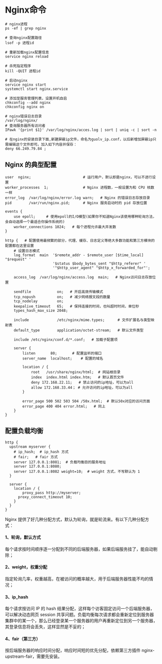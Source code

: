 # Nginx命令

```shell
# nginx进程
ps -ef | grep nginx

# 查询nginx配置路径
lsof -p 进程id

# 重新加载nginx配置信息
service nginx reload

# 杀死指定程序
kill -QUIT 进程id

# 启动nginx
service nginx start
systemctl start nginx.service

# 添加至服务管理列表，设置开机自启
chkconfig --add nginx
chkconfig nginx on

# nginx错误日志目录
/var/log/nginx/
# 查询服务器所有访问者
IPawk '{print $1}' /var/log/nginx/acces.log | sort | uniq -c | sort -n

# 在nginx的安装目录下面,新建屏蔽ip文件，命名为guolv_ip.conf，以后新增加屏蔽ip只需编辑这个文件即可。加入如下内容并保存：
deny 66.249.79.84 ; 
```

## Nginx 的典型配置

```nginx
user  nginx;                        # 运行用户，默认即是nginx，可以不进行设置
worker_processes  1;                # Nginx 进程数，一般设置为和 CPU 核数一样
error_log  /var/log/nginx/error.log warn;   # Nginx 的错误日志存放目录
pid        /var/run/nginx.pid;      # Nginx 服务启动时的 pid 存放位置

events {
    use epoll;     # 使用epoll的I/O模型(如果你不知道Nginx该使用哪种轮询方法，会自动选择一个最适合你操作系统的)
    worker_connections 1024;   # 每个进程允许最大并发数
}

http {   # 配置使用最频繁的部分，代理、缓存、日志定义等绝大多数功能和第三方模块的配置都在这里设置
    # 设置日志模式
    log_format  main  '$remote_addr - $remote_user [$time_local] "$request" '
                      '$status $body_bytes_sent "$http_referer" '
                      '"$http_user_agent" "$http_x_forwarded_for"';

    access_log  /var/log/nginx/access.log  main;   # Nginx访问日志存放位置

    sendfile            on;   # 开启高效传输模式
    tcp_nopush          on;   # 减少网络报文段的数量
    tcp_nodelay         on;
    keepalive_timeout   65;   # 保持连接的时间，也叫超时时间，单位秒
    types_hash_max_size 2048;

    include             /etc/nginx/mime.types;      # 文件扩展名与类型映射表
    default_type        application/octet-stream;   # 默认文件类型

    include /etc/nginx/conf.d/*.conf;   # 加载子配置项
    
    server {
    	listen       80;       # 配置监听的端口
    	server_name  localhost;    # 配置的域名
    	
    	location / {
    		root   /usr/share/nginx/html;  # 网站根目录
    		index  index.html index.htm;   # 默认首页文件
    		deny 172.168.22.11;   # 禁止访问的ip地址，可以为all
    		allow 172.168.33.44； # 允许访问的ip地址，可以为all
    	}
    	
    	error_page 500 502 503 504 /50x.html;  # 默认50x对应的访问页面
    	error_page 400 404 error.html;   # 同上
    }
}
```

## 配置负载均衡

```nginx
http {
  upstream myserver {
  	# ip_hash;  # ip_hash 方式
    # fair;   # fair 方式
    server 127.0.0.1:8081;  # 负载均衡目的服务地址
    server 127.0.0.1:8080;
    server 127.0.0.1:8082 weight=10;  # weight 方式，不写默认为 1
  }
 
  server {
    location / {
    	proxy_pass http://myserver;
      proxy_connect_timeout 10;
    }
  }
}
```

Nginx 提供了好几种分配方式，默认为轮询，就是轮流来。有以下几种分配方式：

#### 1、轮询，默认方式

每个请求按时间顺序逐一分配到不同的后端服务器，如果后端服务挂了，能自动剔除；

#### 2、weight，权重分配

指定轮询几率，权重越高，在被访问的概率越大，用于后端服务器性能不均的情况；

#### 3、ip_hash

每个请求按访问 IP 的 hash 结果分配，这样每个访客固定访问一个后端服务器，可以解决动态网页 session 共享问题。负载均衡每次请求都会重新定位到服务器集群中的某一个，那么已经登录某一个服务器的用户再重新定位到另一个服务器，其登录信息将会丢失，这样显然是不妥的；

#### 4、fair（第三方）

按后端服务器的响应时间分配，响应时间短的优先分配，依赖第三方插件 nginx-upstream-fair，需要先安装。
